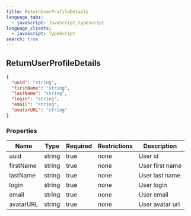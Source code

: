 ```yaml
---
title: ReturnUserProfileDetails
language_tabs:
  - javascript: JavaScript,typescript
language_clients:
  - javascript: TypeScript
search: true
---
```


<h2 id="tocS_ReturnUserProfileDetails">ReturnUserProfileDetails</h2>

<!-- backwards compatibility -->

<a id="schemareturnuserprofiledetails"></a>
<a id="schema_ReturnUserProfileDetails"></a>
<a id="tocSreturnuserprofiledetails"></a>
<a id="tocsreturnuserprofiledetails"></a>

```json
{
  "uuid": "string",
  "firstName": "string",
  "lastName": "string",
  "login": "string",
  "email": "string",
  "avatarURL": "string"
}
```

### Properties

| Name      | Type   | Required | Restrictions | Description     |
| --------- | ------ | -------- | ------------ | --------------- |
| uuid      | string | true     | none         | User id         |
| firstName | string | true     | none         | User first name |
| lastName  | string | true     | none         | User last name  |
| login     | string | true     | none         | User login      |
| email     | string | true     | none         | User email      |
| avatarURL | string | true     | none         | User avatar url |
